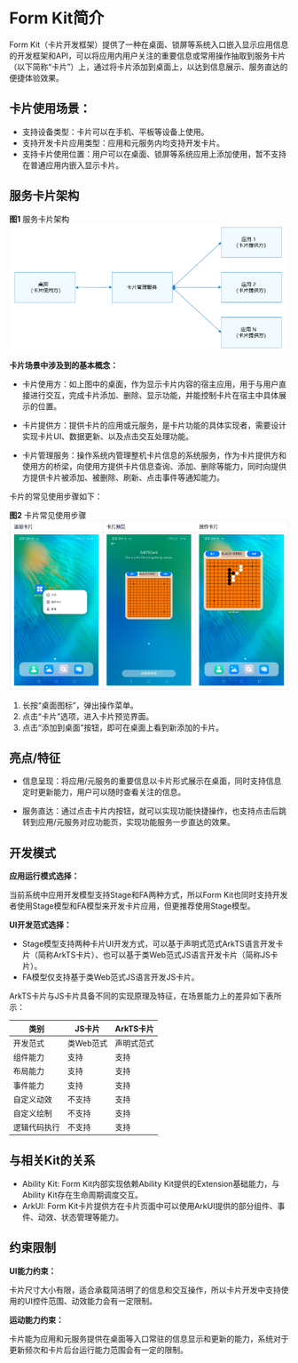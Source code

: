 # Form Kit简介
Form Kit（卡片开发框架）提供了一种在桌面、锁屏等系统入口嵌入显示应用信息的开发框架和API，可以将应用内用户关注的重要信息或常用操作抽取到服务卡片（以下简称“卡片”）上，通过将卡片添加到桌面上，以达到信息展示、服务直达的便捷体验效果。

## 卡片使用场景：
- 支持设备类型：卡片可以在手机、平板等设备上使用。
- 支持开发卡片应用类型：应用和元服务内均支持开发卡片。
- 支持卡片使用位置：用户可以在桌面、锁屏等系统应用上添加使用，暂不支持在普通应用内嵌入显示卡片。

## 服务卡片架构
**图1** 服务卡片架构  
<img src="figures/formKit_l0.png" alt="WidgetArchitecture" style="zoom:100%" />

**卡片场景中涉及到的基本概念：**
- 卡片使用方：如上图中的桌面，作为显示卡片内容的宿主应用，用于与用户直接进行交互，完成卡片添加、删除、显示功能，并能控制卡片在宿主中具体展示的位置。
- 卡片提供方：提供卡片的应用或元服务，是卡片功能的具体实现者，需要设计实现卡片UI、数据更新、以及点击交互处理功能。

- 卡片管理服务：操作系统内管理整机卡片信息的系统服务，作为卡片提供方和使用方的桥梁，向使用方提供卡片信息查询、添加、删除等能力，同时向提供方提供卡片被添加、被删除、刷新、点击事件等通知能力。


卡片的常见使用步骤如下：

**图2** 卡片常见使用步骤
![WidgetUse](figures/WidgetUse.png)

1. 长按“桌面图标”，弹出操作菜单。
2. 点击“卡片”选项，进入卡片预览界面。
3. 点击“添加到桌面”按钮，即可在桌面上看到新添加的卡片。

## 亮点/特征
- 信息呈现：将应用/元服务的重要信息以卡片形式展示在桌面，同时支持信息定时更新能力，用户可以随时查看关注的信息。

- 服务直达：通过点击卡片内按钮，就可以实现功能快捷操作，也支持点击后跳转到应用/元服务对应功能页，实现功能服务一步直达的效果。


## 开发模式

**应用运行模式选择：**

当前系统中应用开发模型支持Stage和FA两种方式，所以Form Kit也同时支持开发者使用Stage模型和FA模型来开发卡片应用，但更推荐使用Stage模型。

**UI开发范式选择：**
- Stage模型支持两种卡片UI开发方式，可以基于声明式范式ArkTS语言开发卡片（简称ArkTS卡片）、也可以基于类Web范式JS语言开发卡片（简称JS卡片）。
- FA模型仅支持基于类Web范式JS语言开发JS卡片。

ArkTS卡片与JS卡片具备不同的实现原理及特征，在场景能力上的差异如下表所示：

| 类别         | JS卡片    | ArkTS卡片  |
| ------------ | --------- | ---------- |
| 开发范式     | 类Web范式 | 声明式范式 |
| 组件能力     | 支持      | 支持       |
| 布局能力     | 支持      | 支持       |
| 事件能力     | 支持      | 支持       |
| 自定义动效   | 不支持    | 支持       |
| 自定义绘制   | 不支持    | 支持       |
| 逻辑代码执行 | 不支持    | 支持       |

## 与相关Kit的关系
- Ability Kit: Form Kit内部实现依赖Ability Kit提供的Extension基础能力，与Ability Kit存在生命周期调度交互。
- ArkUI: Form Kit卡片提供方在卡片页面中可以使用ArkUI提供的部分组件、事件、动效、状态管理等能力。

## 约束限制
**UI能力约束：**

卡片尺寸大小有限，适合承载简洁明了的信息和交互操作，所以卡片开发中支持使用的UI控件范围、动效能力会有一定限制。

**运动能力约束：**

卡片能为应用和元服务提供在桌面等入口常驻的信息显示和更新的能力，系统对于更新频次和卡片后台运行能力范围会有一定的限制。